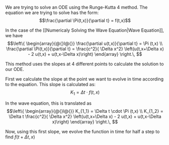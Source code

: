 We are trying to solve an ODE using the Runge-Kutta 4 method. The equation we are trying to solve has the form:
$$\frac{\partial \Pi(t,x)}{\partial t} = f(t,x)$$

In the case of the [[Numericaly Solving the Wave Equation|Wave Equation]], we have
$$\left\{ \begin{array}{@{}l@{}} \frac{\partial u(t,x)}{\partial t} = \Pi (t,x) \\ \frac{\partial \Pi(t,x)}{\partial t} = \frac{c^2}{ \Delta x^2} \left(u(t,x+\Delta x) - 2 u(t,x) + u(t,x-\Delta x)\right) \end{array} \right.\, $$


This method uses the slopes at 4 different points to calculate the solution to our ODE.

First we calculate the slope at the point we want to evolve in time according to the equation. This slope is calculated as:
$$K_1 = \Delta t \cdot f(t,x)$$

In the wave equation, this is translated as
$$\left\{ \begin{array}{@{}l@{}} K_{1_1} = \Delta t \cdot \Pi (t,x) \\ K_{1_2} = \Delta t \frac{c^2}{ \Delta x^2} \left(u(t,x+\Delta x) - 2 u(t,x) + u(t,x-\Delta x)\right) \end{array} \right.\, $$


Now, using this first slope, we evolve the function in time for half a step to find $f(t+\Delta t, x)$